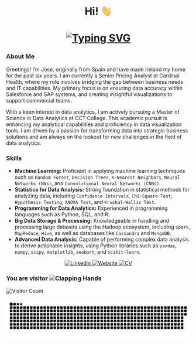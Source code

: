<h1 align="center">Hi! <img src="https://raw.githubusercontent.com/ABSphreak/ABSphreak/master/gifs/Hi.gif" width="30px" height="32px" style="margin-bottom: -5px;"/></h1>

<h1 align="center">
  <a href="https://git.io/typing-svg">
    <img src="https://readme-typing-svg.herokuapp.com?font=Source+Code+Pro&duration=4000&pause=10&color=010406&random=false&width=435&lines=I'm+Jose+Rico!;A+Senior+Pricing+Analyst...;Chasing++a+career+in+Data+Analytics+!" alt="Typing SVG" />
  </a>
</h1>


### About Me

Greetings! I’m Jose, originally from Spain and have made Ireland my home for the past six years. I am currently a Senior Pricing Analyst at Cardinal Health, where my role involves bridging the gap between business needs and IT capabilities. My primary focus is on ensuring data accuracy within Salesforce and SAP systems, and creating insightful visualizations to support commercial teams.

With a keen interest in data analytics, I am actively pursuing a Master of Science in Data Analytics at CCT College. This academic pursuit is enhancing my analytical capabilities and proficiency in data visualization tools. I am driven by a passion for transforming data into strategic business solutions and am always on the lookout for new challenges in the field of data analytics.

### Skills

- **Machine Learning:** Proficient in applying machine learning techniques such as `Random Forest`, `Decision Trees`, `K-Nearest Neighbors`, `Neural Networks (NNs)`, and `Convolutional Neural Networks (CNNs)`.
- **Statistics for Data Analysis:** Strong foundation in statistical methods for analyzing data, including `Confidence Intervals`, `Chi-Square Test`, `Hypothesis Testing`, `ANOVA Test`, and `Kruskal-Wallis Test`.
- **Programming for Data Analytics:** Experienced in programming languages such as Python, SQL, and R.
- **Big Data Storage & Processing:** Knowledgeable in handling and processing large datasets using the Hadoop ecosystem, including `Spark`, `MapReduce`, `Hive`, as well as databases like `Cassandra` and `MongoDB`.
- **Advanced Data Analysis:** Capable of performing complex data analysis to derive actionable insights, using Python libraries such as `pandas`, `numpy`, `scipy`, `matplotlib`, `seaborn`, and `scikit-learn`.


<p align="center">
  <a href="https://www.linkedin.com/in/josericodata/">
    <img src="https://img.shields.io/badge/LinkedIn-blue?style=flat&logo=linkedin" alt="LinkedIn">
  </a>
  <a href="https://josericodata.github.io/">
    <img src="https://img.shields.io/badge/Website-0077B5?style=flat&logo=google-chrome&logoColor=white" alt="Website">
  </a>
  <a href="https://josericodata.github.io/assets/CV/Jose_Rico_CV.pdf">
    <img src="https://img.shields.io/badge/CV-0077B5?style=flat&logo=resume&logoColor=white" alt="CV">
  </a>
</p>

### You are visitor <img src="https://raw.githubusercontent.com/Tarikul-Islam-Anik/Animated-Fluent-Emojis/master/Emojis/Hand%20gestures/Clapping%20Hands.png" alt="Clapping Hands" width="25" height="25" />
![Visitor Count](https://profile-counter.glitch.me/{josericodata}/count.svg)

<p align="center">
  <img src="assets/github-snake.svg" alt="Snake Animation" style="pointer-events: none;"/>
</p>
